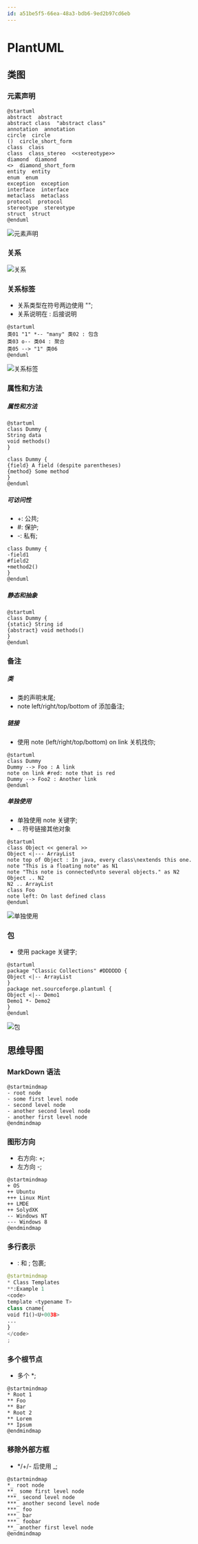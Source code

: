 ```yaml
---
id: a51be5f5-66ea-48a3-bdb6-9ed2b97cd6eb
---
```


# PlantUML

## 类图

### 元素声明

```
@startuml
abstract  abstract
abstract class  "abstract class"
annotation  annotation
circle  circle
()  circle_short_form
class  class
class  class_stereo  <<stereotype>>
diamond  diamond
<>  diamond_short_form
entity  entity
enum  enum
exception  exception
interface  interface
metaclass  metaclass
protocol  protocol
stereotype  stereotype
struct  struct
@enduml
```

![元素声明](./images/2023-12-01-19-10-16.png)

### 关系

![关系](./images/2023-12-01-19-11-18.png)

### 关系标签

- 关系类型在符号两边使用 "";
- 关系说明在 : 后接说明

```
@startuml
类01 "1" *-- "many" 类02 : 包含
类03 o-- 类04 : 聚合
类05 --> "1" 类06
@enduml
```

![关系标签](./images/2023-12-01-19-13-35.png)

### 属性和方法

##### 属性和方法

```
@startuml
class Dummy {
String data
void methods()
}

class Dummy {
{field} A field (despite parentheses)
{method} Some method
}
@enduml
```

##### 可访问性

- +: 公共;
- #: 保护;
- -: 私有;

```
class Dummy {
-field1
#field2
+method2()
}
@enduml
```

##### 静态和抽象

```
@startuml
class Dummy {
{static} String id
{abstract} void methods()
}
@enduml
```

### 备注

##### 类

- 类的声明末尾;
- note left/right/top/bottom of 添加备注;

##### 链接

- 使用 note (left/right/top/bottom) on link 关机找你;

```
@startuml
class Dummy
Dummy --> Foo : A link
note on link #red: note that is red
Dummy --> Foo2 : Another link
@enduml
```

##### 单独使用

- 单独使用 note 关键字;
- .. 符号链接其他对象

```
@startuml
class Object << general >>
Object <|--- ArrayList
note top of Object : In java, every class\nextends this one.
note "This is a floating note" as N1
note "This note is connected\nto several objects." as N2
Object .. N2
N2 .. ArrayList
class Foo
note left: On last defined class
@enduml
```

![单独使用](./images/2023-12-01-19-22-28.png)

### 包

- 使用 package 关键字;

```
@startuml
package "Classic Collections" #DDDDDD {
Object <|-- ArrayList
}
package net.sourceforge.plantuml {
Object <|-- Demo1
Demo1 *- Demo2
}
@enduml
```

![包](./images/2023-12-01-19-26-44.png)

## 思维导图

### MarkDown 语法

```
@startmindmap
- root node
- some first level node
- second level node
- another second level node
- another first level node
@endmindmap
```

### 图形方向

- 右方向: +;
- 左方向 -;

```
@startmindmap
+ OS
++ Ubuntu
+++ Linux Mint
++ LMDE
++ SolydXK
-- Windows NT
--- Windows 8
@endmindmap
```

### 多行表示

- : 和 ; 包裹;

```python
@startmindmap
* Class Templates
**:Example 1
<code>
template <typename T>
class cname{
void f1()<U+003B>
...
}
</code>
;
```

### 多个根节点

- 多个 \*;

```
@startmindmap
* Root 1
** Foo
** Bar
* Root 2
** Lorem
** Ipsum
@endmindmap
```

### 移除外部方框

- \*/+/- 后使用 \_;

```
@startmindmap
*_ root node
**_ some first level node
***_ second level node
***_ another second level node
***_ foo
***_ bar
***_ foobar
**_ another first level node
@endmindmap
```
